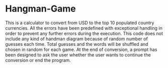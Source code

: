 # Hangman-Game
This is a calculator to convert from USD to the top 10 populated country currencies. 
All the errors have been predefined with exceptional handling in order to prevent any further errors during the execution.
This code does not include any kind of handman diagram because of random number of guesses each time.
Total guesses and the words will be shuffled and chosen in random for each game.
At the end of conversion, a prompt has been designed to ask the user whether the user wants to continue the conversion or end the program.
